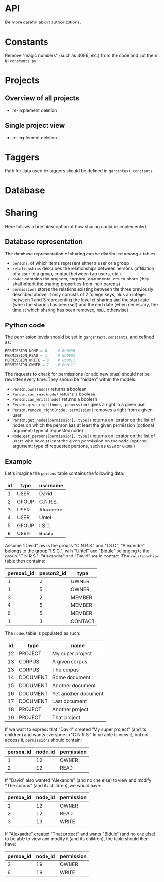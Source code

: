 # API

Be more careful about authorizations.

# Constants

Remove "magic numbers" (such as 4096, etc.) from the code and put them in
`constants.py`.

# Projects

## Overview of all projects

- re-implement deletion

## Single project view

- re-implement deletion


# Taggers

Path for data used by taggers should be defined in `gargantext.constants`.


# Database

# Sharing

Here follows a brief description of how sharing could be implemented.

## Database representation

The database representation of sharing can be distributed among 4 tables:
 - `persons`, of which items represent either a user or a group
 - `relationships` describes the relationships between persons (affiliation
     of a user to a group, contact between two users, etc.)
 - `nodes` contains the projects, corpora, documents, etc. to share (they shall
     inherit the sharing properties from their parents)
 - `permissions` stores the relations existing between the three previously
     described above: it only consists of 2 foreign keys, plus an integer
     between 1 and 3 representing the level of sharing and the start date
     (when the sharing has been set) and the end date (when necessary, the time
     at which sharing has been removed, `NULL` otherwise)

## Python code

The permission levels should be set in `gargantext.constants`, and defined as:
```python
PERMISSION_NONE = 0     # 0b0000
PERMISSION_READ = 1     # 0b0001
PERMISSION_WRITE = 3    # 0b0011
PERMISSION_OWNER = 7    # 0b0111
```

The requests to check for permissions (or add new ones) should not be rewritten
every time. They should be "hidden" within the models:
 - `Person.owns(node)` returns a boolean
 - `Person.can_read(node)` returns a boolean
 - `Person.can_write(node)` returns a boolean
 - `Person.give_right(node, permission)` gives a right to a given user
 - `Person.remove_right(node, permission)` removes a right from a given user
 - `Person.get_nodes(permission[, type])` returns an iterator on the list of
    nodes on which the person has at least the given permission (optional
    argument: type of requested node)
- `Node.get_persons(permission[, type])` returns an iterator on the list of
   users who have at least the given permission on the node (optional argument:
   type of requested persons, such as `USER` or `GROUP`)

## Example

Let's imagine the `persons` table contains the following data:

| id | type  | username  |
|----|-------|-----------|
| 1  | USER  | David     |
| 2  | GROUP | C.N.R.S.  |
| 3  | USER  | Alexandre |
| 4  | USER  | Untel     |
| 5  | GROUP | I.S.C.    |
| 6  | USER  | Bidule    |

Assume "David" owns the groups "C.N.R.S." and "I.S.C.", "Alexandre" belongs to
the group "I.S.C.", with "Untel" and "Bidule" belonging to the group "C.N.R.S.".
"Alexandre" and "David" are in contact.
The `relationships` table then contains:

| person1_id | person2_id | type    |
|------------|------------|---------|
| 1          | 2          | OWNER   |
| 1          | 5          | OWNER   |
| 3          | 2          | MEMBER  |
| 4          | 5          | MEMBER  |
| 6          | 5          | MEMBER  |
| 1          | 3          | CONTACT |

The `nodes` table is populated as such:

| id | type     | name                 |
|----|----------|----------------------|
| 12 | PROJECT  | My super project     |
| 13 | CORPUS   | A given corpus       |
| 13 | CORPUS   | The corpus           |
| 14 | DOCUMENT | Some document        |
| 15 | DOCUMENT | Another document     |
| 16 | DOCUMENT | Yet another document |
| 17 | DOCUMENT | Last document        |
| 18 | PROJECT  | Another project      |
| 19 | PROJECT  | That project         |

If we want to express that "David" created "My super project" (and its children)
and wants everyone in "C.N.R.S." to be able to view it, but not access it,
`permissions` should contain:

| person_id | node_id | permission |
|-----------|---------|------------|
| 1         | 12      | OWNER      |
| 2         | 12      | READ       |

If "David" also wanted "Alexandre" (and no one else) to view and modify "The
corpus" (and its children), we would have:

| person_id | node_id | permission |
|-----------|---------|------------|
| 1         | 12      | OWNER      |
| 2         | 12      | READ       |
| 3         | 13      | WRITE      |

If "Alexandre" created "That project" and wants "Bidule" (and no one else) to be
able to view and modify it (and its children), the table should then have:

| person_id | node_id | permission |
|-----------|---------|------------|
| 3         | 19      | OWNER      |
| 6         | 19      | WRITE      |
